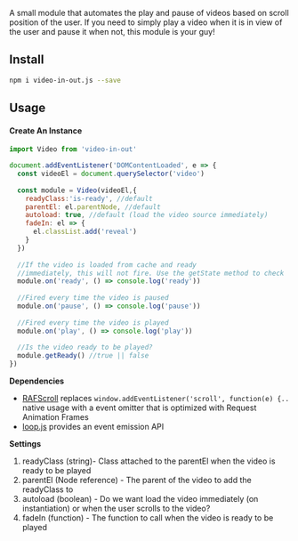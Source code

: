 A small module that automates the play and pause of videos based on scroll position of the user. If you need to simply play a video when it is in view of the user and pause it when not, this module is your guy!

## Install 
```bash
npm i video-in-out.js --save
```

## Usage
#### Create An Instance

```javascript
import Video from 'video-in-out'

document.addEventListener('DOMContentLoaded', e => {
  const videoEl = document.querySelector('video')
  
  const module = Video(videoEl,{
    readyClass:'is-ready', //default
    parentEl: el.parentNode, //default
    autoload: true, //default (load the video source immediately)
    fadeIn: el => {
      el.classList.add('reveal')
    } 
  })
  
  //If the video is loaded from cache and ready
  //immediately, this will not fire. Use the getState method to check
  module.on('ready', () => console.log('ready'))
  
  //Fired every time the video is paused
  module.on('pause', () => console.log('pause'))
  
  //Fired every time the video is played
  module.on('play', () => console.log('play'))
  
  //Is the video ready to be played?
  module.getReady() //true || false 
})
```

**Dependencies**
- [RAFScroll](https://github.com/maxrolon/raf-scroll.js) replaces ```window.addEventListener('scroll', function(e) {..``` native usage with a event omitter that is optimized with Request Animation Frames
- [loop.js](https://github.com/estrattonbailey/loop.js) provides an event emission API

**Settings**
1. readyClass (string)- Class attached to the parentEl when the video is ready to be played
2. parentEl (Node reference) - The parent of the video to add the readyClass to
3. autoload (boolean) - Do we want load the video immediately (on instantiation) or when the user scrolls to the video?
4. fadeIn (function) - The function to call when the video is ready to be played
